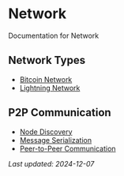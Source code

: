 # Network

Documentation for Network

## Network Types

- [Bitcoin Network](./network-types.md#bitcoin-network)
- [Lightning Network](./network-types.md#lightning-network)

## P2P Communication

- [Node Discovery](./p2p-communication.md#node-discovery)
- [Message Serialization](./p2p-communication.md#message-serialization)
- [Peer-to-Peer Communication](./p2p-communication.md#peer-to-peer-communication)

*Last updated: 2024-12-07*
